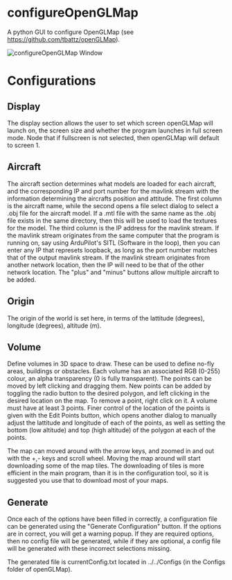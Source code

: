 # configureOpenGLMap
A python GUI to configure OpenGLMap (see https://github.com/tbattz/openGLMap).

![configureOpenGLMap Window](https://raw.github.com/tbattz/configureOpenGLMap/master/preview.png)

# Configurations
## Display
The display section allows the user to set which screen openGLMap will launch on, the screen size and whether the program launches in full screen mode. Node that if fullscreen is not selected, then openGLMap will default to screen 1.

## Aircraft
The aircraft section determines what models are loaded for each aircraft, and the corresponding IP and port number for the mavlink stream with the information determining the aircrafts position and attitude.
The first column is the aircraft name, while the second opens a file select dialog to select a .obj file for the aircraft model. If a .mtl file with the same name as the .obj file exists in the same directory, then this will be used to load the textures for the model.
The third column is the IP address for the mavlink stream. If the mavlink stream originates from the same computer that the program is running on, say using ArduPilot's SITL (Software in the loop), then you can enter any IP that represets loopback, as long as the port number matches that of the output mavlink stream. If the mavlink stream originates from another network location, then the IP will need to be that of the other network location.
The "plus" and "minus" buttons allow multiple aircraft to be added.

## Origin
The origin of the world is set here, in terms of the lattitude (degrees), longitude (degrees), altitude (m).

## Volume
Define volumes in 3D space to draw. These can be used to define no-fly areas, buildings or obstacles. Each volume has an associated RGB (0-255) colour, an alpha transparency (0 is fully transparent). The points can be moved by left clicking and dragging them. New points can be added by toggling the radio button to the desired polygon, and left clicking in the desired location on the map. To remove a point, right click on it. A volume must have at least 3 points. Finer control of the location of the points is given with the Edit Points button, which opens another dialog to manually adjust the lattitude and longitude of each of the points, as well as setting the bottom (low altitude) and top (high altitude) of the polygon at each of the points.

The map can moved around with the arrow keys, and zoomed in and out with the +,- keys and scroll wheel. Moving the map around will start downloading some of the map tiles. The downloading of tiles is more efficient in the main program, than it is in the configuration tool, so it is suggested you use that to download most of your maps.

## Generate
Once each of the options have been filled in correctly, a configuration file can be generated using the "Generate Configuration" button. If the options are in correct, you will get a warning popup. If they are required options, then no config file will be generated, while if they are optional, a config file will be generated with these incorrect selections missing.

The generated file is currentConfig.txt located in ../../Configs (in the Configs folder of openGLMap).
